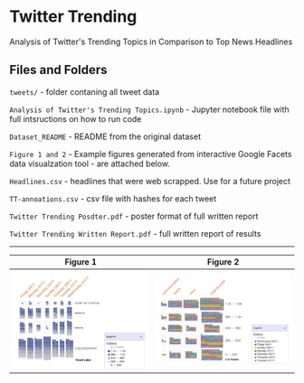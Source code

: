 # Twitter Trending
Analysis of Twitter's Trending Topics in Comparison to Top News Headlines

## Files and Folders 

`tweets/` - folder contaning all tweet data 

`Analysis of Twitter's Trending Topics.ipynb` - Jupyter notebook file with full intsructions on how to run code 

`Dataset_README` - README from the original dataset 

`Figure 1 and 2` - Example figures generated from interactive Google Facets data visualzation tool - are attached below. 

`Headlines.csv` - headlines that were web scrapped. Use for a future project 

`TT-annoations.csv` - csv file with hashes for each tweet 

`Twitter Trending Posdter.pdf` - poster format of full written report 

`Twitter Trending Written Report.pdf` - full written report of results 

--- 
Figure 1            |  Figure 2
:-------------------------:|:-------------------------:
![](https://github.com/Donnie-Stewart/Twitter-Trending/blob/master/figure%201.png) |![](https://github.com/Donnie-Stewart/Twitter-Trending/blob/master/figure%202.png)  





